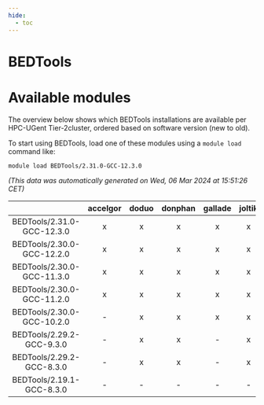 ```yaml
---
hide:
  - toc
---
```


BEDTools
========

# Available modules


The overview below shows which BEDTools installations are available per HPC-UGent Tier-2cluster, ordered based on software version (new to old).

To start using BEDTools, load one of these modules using a `module load` command like:

```shell
module load BEDTools/2.31.0-GCC-12.3.0
```

*(This data was automatically generated on Wed, 06 Mar 2024 at 15:51:26 CET)*  

| |accelgor|doduo|donphan|gallade|joltik|skitty|
| :---: | :---: | :---: | :---: | :---: | :---: | :---: |
|BEDTools/2.31.0-GCC-12.3.0|x|x|x|x|x|x|
|BEDTools/2.30.0-GCC-12.2.0|x|x|x|x|x|x|
|BEDTools/2.30.0-GCC-11.3.0|x|x|x|x|x|x|
|BEDTools/2.30.0-GCC-11.2.0|x|x|x|x|x|x|
|BEDTools/2.30.0-GCC-10.2.0|-|x|x|x|x|x|
|BEDTools/2.29.2-GCC-9.3.0|-|x|x|-|x|x|
|BEDTools/2.29.2-GCC-8.3.0|-|x|x|-|x|x|
|BEDTools/2.19.1-GCC-8.3.0|-|-|-|-|-|x|
